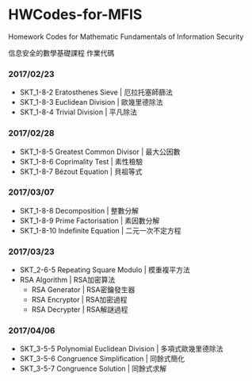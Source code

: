 # HWCodes-for-MFIS

Homework Codes for Mathematic Fundamentals of Information Security

信息安全的數學基礎課程 作業代碼


### 2017/02/23

* SKT_1-8-2   Eratosthenes Sieve | 厄拉托塞師篩法
* SKT_1-8-3   Euclidean Division | 歐幾里德除法
* SKT_1-8-4   Trivial Division | 平凡除法


### 2017/02/28

* SKT_1-8-5   Greatest Common Divisor | 最大公因數
* SKT_1-8-6   Coprimality Test | 素性檢驗
* SKT_1-8-7   Bézout Equation | 貝祖等式


### 2017/03/07

* SKT_1-8-8   Decomposition | 整數分解
* SKT_1-8-9   Prime Factorisation | 素因數分解
* SKT_1-8-10  Indefinite Equation | 二元一次不定方程

### 2017/03/23

* SKT_2-6-5   Repeating Square Modulo | 模重複平方法
* RSA Algorithm | RSA加密算法
  * RSA Generator | RSA密鑰發生器
  * RSA Encryptor | RSA加密過程
  * RSA Decrypter | RSA解謎過程


### 2017/04/06

* SKT_3-5-5  Polynomial Euclidean Division | 多項式歐幾里德除法
* SKT_3-5-6 Congruence Simplification | 同餘式簡化
* SKT_3-5-7 Congruence Solution | 同餘式求解